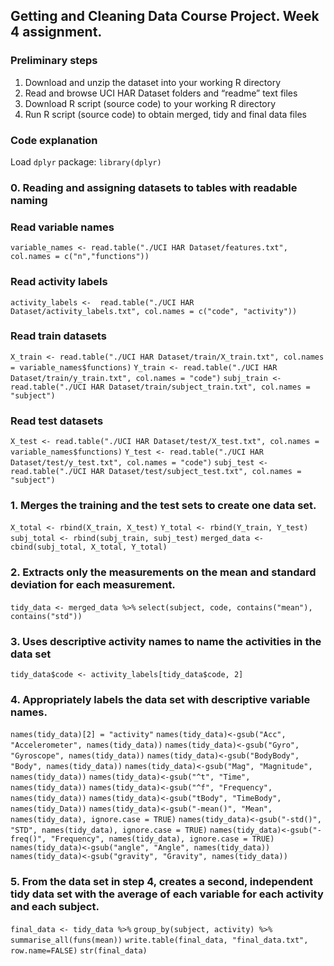 ## Getting and Cleaning Data Course Project. Week 4 assignment.

### Preliminary steps

1.	Download and unzip the dataset into your working R directory
2.	Read and browse UCI HAR Dataset folders and “readme” text files
3.	Download R script (source code) to your working R directory
4.	Run R script (source code) to obtain merged, tidy and final data files

### Code explanation

Load `dplyr` package:
`library(dplyr)`

### 0. Reading and assigning datasets to tables with readable naming

### Read variable names
`variable_names <- read.table("./UCI HAR Dataset/features.txt", col.names = c("n","functions"))`

### Read activity labels
`activity_labels <-  read.table("./UCI HAR Dataset/activity_labels.txt", col.names = c("code", "activity"))`

### Read train datasets
`X_train <- read.table("./UCI HAR Dataset/train/X_train.txt", col.names = variable_names$functions)`
`Y_train <- read.table("./UCI HAR Dataset/train/y_train.txt", col.names = "code")`
`subj_train <- read.table("./UCI HAR Dataset/train/subject_train.txt", col.names = "subject")`

### Read test datasets
`X_test <- read.table("./UCI HAR Dataset/test/X_test.txt", col.names = variable_names$functions)`
`Y_test <- read.table("./UCI HAR Dataset/test/y_test.txt", col.names = "code")`
`subj_test <- read.table("./UCI HAR Dataset/test/subject_test.txt", col.names = "subject")`

### 1. Merges the training and the test sets to create one data set.
`X_total <- rbind(X_train, X_test)`
`Y_total <- rbind(Y_train, Y_test)`
`subj_total <- rbind(subj_train, subj_test)`
`merged_data <- cbind(subj_total, X_total, Y_total)`

### 2. Extracts only the measurements on the mean and standard deviation for each measurement.
`tidy_data <- merged_data %>%`
  `select(subject, code, contains("mean"), contains("std"))`

### 3. Uses descriptive activity names to name the activities in the data set
`tidy_data$code <- activity_labels[tidy_data$code, 2]`

### 4. Appropriately labels the data set with descriptive variable names.
`names(tidy_data)[2] = "activity"`
`names(tidy_data)<-gsub("Acc", "Accelerometer", names(tidy_data))`
`names(tidy_data)<-gsub("Gyro", "Gyroscope", names(tidy_data))`
`names(tidy_data)<-gsub("BodyBody", "Body", names(tidy_data))`
`names(tidy_data)<-gsub("Mag", "Magnitude", names(tidy_data))`
`names(tidy_data)<-gsub("^t", "Time", names(tidy_data))`
`names(tidy_data)<-gsub("^f", "Frequency", names(tidy_data))`
`names(tidy_data)<-gsub("tBody", "TimeBody", names(tidy_Data))`
`names(tidy_data)<-gsub("-mean()", "Mean", names(tidy_data), ignore.case = TRUE)`
`names(tidy_data)<-gsub("-std()", "STD", names(tidy_data), ignore.case = TRUE)`
`names(tidy_data)<-gsub("-freq()", "Frequency", names(tidy_data), ignore.case = TRUE)`
`names(tidy_data)<-gsub("angle", "Angle", names(tidy_data))`
`names(tidy_data)<-gsub("gravity", "Gravity", names(tidy_data))`

### 5. From the data set in step 4, creates a second, independent tidy data set with the average of each variable for each activity and each subject.
`final_data <- tidy_data %>%`
  `group_by(subject, activity) %>%`
  `summarise_all(funs(mean))`
`write.table(final_data, "final_data.txt", row.name=FALSE)`
`str(final_data)`
